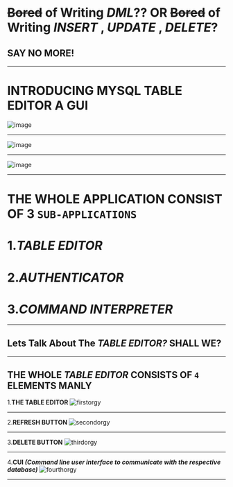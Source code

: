 # ~~Bored~~ of Writing _DML_?? OR ~~Bored~~ of Writing _INSERT_ , _UPDATE_ , _DELETE_? 
##  SAY NO MORE! 
***
# INTRODUCING MYSQL TABLE EDITOR A GUI 
![image](https://github.com/Hellf0rg0d/MySql_Editor/assets/93775719/443d3788-2011-4401-b27e-a09d2e6fab72)
***
![image](https://github.com/Hellf0rg0d/MySql_Editor/assets/93775719/ee4233b8-814e-4f58-99a6-a1da6acccfb9)
***
![image](https://github.com/Hellf0rg0d/MySql_Editor/assets/93775719/1f99f8e2-32fd-4b2d-ad8c-ea56fc074637)

***
# THE WHOLE APPLICATION CONSIST OF **3** `SUB-APPLICATIONS` 
# 1._TABLE EDITOR_                         
# 2._AUTHENTICATOR_                    
# 3._COMMAND INTERPRETER_
***
## **Lets Talk About The _TABLE EDITOR?_ SHALL WE?**
***
## THE WHOLE _TABLE EDITOR_ CONSISTS OF `4` ELEMENTS MANLY 
1.**THE TABLE EDITOR** 
![firstorgy](https://github.com/Hellf0rg0d/MySql_Editor/assets/93775719/af558804-bfeb-491b-b71e-b11bb8d2e612)
***
2.**REFRESH BUTTON**
![secondorgy](https://github.com/Hellf0rg0d/MySql_Editor/assets/93775719/09d330c4-b6c9-4e0e-b2c6-0f59613c9397)
***
3.**DELETE BUTTON**
![thirdorgy](https://github.com/Hellf0rg0d/MySql_Editor/assets/93775719/d7207857-3ad0-4947-8419-90dbc2d27243)
***
4.**CUI _(Command line user interface to communicate with the respective database)_**
![fourthorgy](https://github.com/Hellf0rg0d/MySql_Editor/assets/93775719/351973ea-9361-4025-ac84-95fb67c1e6f5)
***
